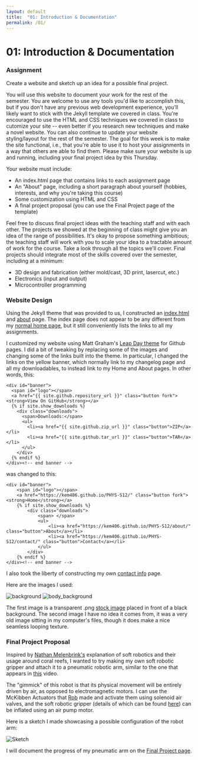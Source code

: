 ```yaml
---
layout: default
title:  "01: Introduction & Documentation"
permalink: /01/
---
```


# 01: Introduction & Documentation

### Assignment

Create a website and sketch up an idea for a possible final project.

You will use this website to document your work for the rest of the semester. You are welcome to use any tools you'd like to accomplish this, but if you don't have any previous web development experience, you'll likely want to stick with the Jekyll template we covered in class. You're encouraged to use the HTML and CSS techniques we covered in class to cutomize your site -- even better if you research new techniques and make a novel website. You can also continue to update your website styling/layout for the rest of the semester. The goal for this week is to make the site functional, i.e., that you're able to use it to host your assignments in a way that others are able to find them. Please make sure your website is up and running, including your final project idea by this Thursday.

Your website must include:

- An index.html page that contains links to each assignment page
- An "About" page, including a short paragraph about yourself (hobbies, interests, and why you're taking this course)
- Some customization using HTML and CSS
- A final project proposal (you can use the Final Project page of the template)

Feel free to discuss final project ideas with the teaching staff and with each other. The projects we showed at the beginning of class might give you an idea of the range of possibilities. It's okay to propose something ambitious; the teaching staff will work with you to scale your idea to a tractable amount of work for the course. Take a look through all the topics we'll cover. Final projects should integrate most of the skills covered over the semester, including at a minimum:

- 3D design and fabrication (either mold/cast, 3D print, lasercut, etc.)
- Electronics (input and output)
- Microcontroller programming

### Website Design

Using the Jekyll theme that was provided to us, I constructed an [index.html](https://kem406.github.io/PHYS-S12/index.html) and [about](https://kem406.github.io/PHYS-S12/about/) page. The index page does not appear to be any different from my [normal home page](https://kem406.github.io/PHYS-S12/), but it still conveniently lists the links to all my assignments.

I customized my website using Matt Graham's [Leap Day theme](https://pages-themes.github.io/leap-day/) for Github pages. I did a bit of tweaking by replacing some of the images and changing some of the links built into the theme. In particular, I changed the links on the yellow banner, which normally link to my changelog page and all my downloadables, to instead link to my Home and About pages. In other words, this:

```
<div id="banner">
  <span id="logo"></span>
  <a href="{{ site.github.repository_url }}" class="button fork"><strong>View On GitHub</strong></a>
  {% if site.show_downloads %}
    <div class="downloads">
      <span>Downloads:</span>
      <ul>
        <li><a href="{{ site.github.zip_url }}" class="button">ZIP</a></li>
        <li><a href="{{ site.github.tar_url }}" class="button">TAR</a></li>
      </ul>
    </div>
  {% endif %}
</div><!-- end banner -->
```

was changed to this:

```
<div id="banner">
	<span id="logo"></span>
	<a href="https://kem406.github.io/PHYS-S12/" class="button fork"><strong>Home</strong></a>
	{% if site.show_downloads %}
		<div class="downloads">
			<span> </span>
			<ul>
				<li><a href="https://kem406.github.io/PHYS-S12/about/" class="button">About</a></li>
				<li><a href="https://kem406.github.io/PHYS-S12/contact/" class="button">Contact</a></li>
			</ul>
		</div>
	{% endif %}
</div><!-- end banner -->
```

I also took the liberty of constructing my own [contact info](https://kem406.github.io/PHYS-S12/contact/) page.

Here are the images I used:

<img src="1.png" alt="background" >
<img src="2.png" alt="body_background" >

The first image is a transparent .png [stock image](https://www.stickpng.com/img/nature/sea/ocean-waves) placed in front of a black background. The second image I have no idea it comes from, it was a very old image sitting in my computer's files, though it does make a nice seamless looping texture.

### Final Project Proposal

Inspired by [Nathan Melenbrink's](http://nathanmelenbrink.com/) explanation of soft robotics and their usage around coral reefs, I wanted to try making my own soft robotic gripper and attach it to a pneumatic robotic arm, similar to the one that appears in [this](https://www.youtube.com/watch?v=P1lF_mJf8uo&t=1m11s) video.

The "gimmick" of this robot is that its physical movement will be entirely driven by air, as opposed to electromagnetic motors. I can use the McKibben Actuators that [Rob](https://roberthart56.github.io/SCFAB/SC_lab/) made and activate them using solenoid air valves, and the soft robotic gripper (details of which can be found [here](https://softroboticstoolkit.com/resources-for-educators/soft-gripper)) can be inflated using an air pump motor.  

Here is a sketch I made showcasing a possible configuration of the robot arm:

<img src="sketch.jpg" alt="Sketch" >

I will document the progress of my pneumatic arm on the [Final Project page](https://kem406.github.io/PHYS-S12/12/).
